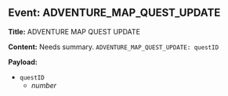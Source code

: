 ## Event: ADVENTURE_MAP_QUEST_UPDATE

**Title:** ADVENTURE MAP QUEST UPDATE

**Content:**
Needs summary.
`ADVENTURE_MAP_QUEST_UPDATE: questID`

**Payload:**
- `questID`
  - *number*